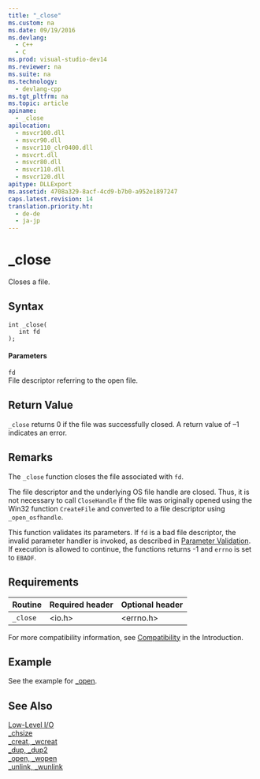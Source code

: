 ```yaml
---
title: "_close"
ms.custom: na
ms.date: 09/19/2016
ms.devlang: 
  - C++
  - C
ms.prod: visual-studio-dev14
ms.reviewer: na
ms.suite: na
ms.technology: 
  - devlang-cpp
ms.tgt_pltfrm: na
ms.topic: article
apiname: 
  - _close
apilocation: 
  - msvcr100.dll
  - msvcr90.dll
  - msvcr110_clr0400.dll
  - msvcrt.dll
  - msvcr80.dll
  - msvcr110.dll
  - msvcr120.dll
apitype: DLLExport
ms.assetid: 4708a329-8acf-4cd9-b7b0-a952e1897247
caps.latest.revision: 14
translation.priority.ht: 
  - de-de
  - ja-jp
---
```

# _close
Closes a file.  
  
## Syntax  
  
```  
int _close(   
   int fd   
);  
```  
  
#### Parameters  
 `fd`  
 File descriptor referring to the open file.  
  
## Return Value  
 `_close` returns 0 if the file was successfully closed. A return value of –1 indicates an error.  
  
## Remarks  
 The `_close` function closes the file associated with `fd`.  
  
 The file descriptor and the underlying OS file handle are closed. Thus, it is not necessary to call `CloseHandle` if the file was originally opened using the Win32 function `CreateFile` and converted to a file descriptor using `_open_osfhandle`.  
  
 This function validates its parameters. If `fd` is a bad file descriptor, the invalid parameter handler is invoked, as described in [Parameter Validation](../vs140/Parameter-Validation.md). If execution is allowed to continue, the functions returns -1 and `errno` is set to `EBADF`.  
  
## Requirements  
  
|Routine|Required header|Optional header|  
|-------------|---------------------|---------------------|  
|`_close`|<io.h>|<errno.h>|  
  
 For more compatibility information, see [Compatibility](../vs140/Compatibility.md) in the Introduction.  
  
## Example  
 See the example for [_open](../Topic/_open,%20_wopen.md).  
  
## See Also  
 [Low-Level I/O](../vs140/Low-Level-I-O.md)   
 [_chsize](../vs140/_chsize.md)   
 [_creat, _wcreat](../vs140/_creat--_wcreat.md)   
 [_dup, _dup2](../vs140/_dup--_dup2.md)   
 [_open, _wopen](../Topic/_open,%20_wopen.md)   
 [_unlink, _wunlink](../vs140/_unlink--_wunlink.md)